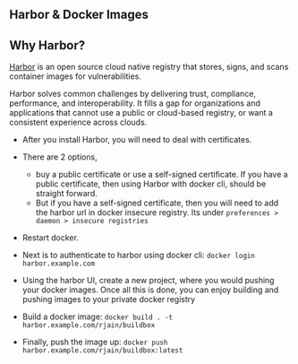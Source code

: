 Harbor & Docker Images
---

## Why Harbor?
[Harbor](https://goharbor.io/) is an open source cloud native registry that stores, signs, and scans container images for vulnerabilities.

Harbor solves common challenges by delivering trust, compliance, performance, and interoperability. It fills a gap for organizations and applications that cannot use a public or cloud-based registry, or want a consistent experience across clouds.

- After you install Harbor, you will need to deal with certificates.

- There are 2 options,
  - buy a public certificate or use a self-signed certificate. If you have a public certificate, then using Harbor with docker cli, should be straight forward.
  - But if you have a self-signed certificate, then you will need to add the harbor url in docker insecure registry. Its under `preferences > daemon > insecure registries`
  

- Restart docker.

- Next is to authenticate to harbor using docker cli: `docker login harbor.example.com`

- Using the harbor UI, create a new project, where you would pushing your docker images. Once all this is done, you can enjoy building and pushing images to your private docker registry

- Build a docker image: `docker build . -t harbor.example.com/rjain/buildbox`

- Finally, push the image up: `docker push harbor.example.com/rjain/buildbox:latest`
